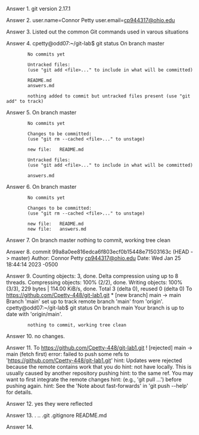 Answer 1.   git version 2.17.1

Answer 2.   user.name=Connor Petty
            user.email=cp944317@ohio.edu

Answer 3.   Listed out the common Git commands used in varous                situations 

Answer 4.   cpetty@odd07:~/git-lab$ git status
            On branch master

            No commits yet

            Untracked files:
            (use "git add <file>..." to include in what will be committed)

            README.md
            answers.md

            nothing added to commit but untracked files present (use "git add" to track)

Answer 5.   On branch master

            No commits yet

            Changes to be committed:
            (use "git rm --cached <file>..." to unstage)

            new file:   README.md

            Untracked files:
            (use "git add <file>..." to include in what will be committed)

            answers.md  

Answer 6.   On branch master

            No commits yet

            Changes to be committed:
            (use "git rm --cached <file>..." to unstage)

            new file:   README.md
            new file:   answers.md

Answer 7.   On branch master
            nothing to commit, working tree clean

Answer 8.   commit 99a8a0ee816edca6f803ecf0b15448e71503163c                  (HEAD -> master)
            Author: Connor Petty <cp944317@ohio.edu>
            Date:   Wed Jan 25 18:44:14 2023 -0500

Answer 9.   Counting objects: 3, done.
            Delta compression using up to 8 threads.
            Compressing objects: 100% (2/2), done.
            Writing objects: 100% (3/3), 229 bytes | 114.00 KiB/s, done.
            Total 3 (delta 0), reused 0 (delta 0)
            To https://github.com/Cpetty-448/git-lab1.git
            * [new branch]      main -> main
            Branch 'main' set up to track remote branch 'main' from 'origin'.
            cpetty@odd07:~/git-lab$ git status
            On branch main
            Your branch is up to date with 'origin/main'.

            nothing to commit, working tree clean

Answer 10.  no changes.

Answer 11.  To https://github.com/Cpetty-448/git-lab1.git
            ! [rejected]        main -> main (fetch first)
            error: failed to push some refs to 'https://github.com/Cpetty-448/git-lab1.git'
            hint: Updates were rejected because the remote contains work that you do
            hint: not have locally. This is usually caused by another repository pushing
            hint: to the same ref. You may want to first integrate the remote changes
            hint: (e.g., 'git pull ...') before pushing again.
            hint: See the 'Note about fast-forwards' in 'git push --help' for details.

Answer 12.  yes they were reflected

Answer 13.  .  ..  .git  .gitignore  README.md

Answer 14.








